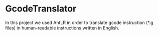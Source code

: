 # GcodeTranslator
In this project we used AntLR in order to translate gcode instruction (*.g files) in human-readable instructions written in English. 
